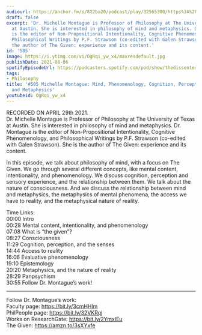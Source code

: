 ```yaml
---
audiourl: https://anchor.fm/s/822ba20/podcast/play/32565300/https%3A%2F%2Fd3ctxlq1ktw2nl.cloudfront.net%2Fstaging%2F2021-3-30%2Ff9d2b57b-1e93-48ad-05c3-8db8b9bd64c0.m4a
draft: false
excerpt: 'Dr. Michelle Montague is Professor of Philosophy at The University of Texas
  at Austin. She is interested in philosophy of mind and metaphysics. Dr. Montague
  is the editor of Non-Propositional Intentionality, Cognitive Phenomenology, and
  Philosophical Writings by P.F. Strawson (co-edited with Galen Strawson). She is
  the author of The Given: experience and its content.'
id: '505'
image: https://i.ytimg.com/vi/OgRqi_yw_x4/maxresdefault.jpg
publishDate: 2021-08-06
spotifyEpisodeUrl: https://podcasters.spotify.com/pod/show/thedissenter/episodes/505-Michelle-Montague-Mind--Phenomenology--Cognition--Perception--Consciousness--and-Metaphysics-e100ajk
tags:
- Philosophy
title: '#505 Michelle Montague: Mind, Phenomenology, Cognition, Perception, Consciousness,
  and Metaphysics'
youtubeid: OgRqi_yw_x4
---
```

<div class="timelinks">

RECORDED ON APRIL 29th 2021.  
Dr. Michelle Montague is Professor of Philosophy at The University of Texas at Austin. She is interested in philosophy of mind and metaphysics. Dr. Montague is the editor of Non-Propositional Intentionality, Cognitive Phenomenology, and Philosophical Writings by P.F. Strawson (co-edited with Galen Strawson). She is the author of The Given: experience and its content.

In this episode, we talk about philosophy of mind, with a focus on The Given. We go through several different concepts, like mental content, intentionality, and phenomenology. We discuss cognition, perception and sensory experience, and the relationship between them. We talk about the nature of consciousness. And we discuss the relationship between mind and metaphysics, the metaphysics of mental phenomena, the access we have to reality, and the metaphysical nature of reality.

Time Links:  
<time>00:00</time> Intro  
<time>00:28</time> Mental content, intentionality, and phenomenology  
<time>07:08</time> What is “the given”?  
<time>08:27</time> Consciousness  
<time>11:29</time> Cognition, perception, and the senses  
<time>14:44</time> Access to reality  
<time>16:06</time> Evaluative phenomenology  
<time>19:10</time> Epistemology  
<time>20:20</time> Metaphysics, and the nature of reality  
<time>28:29</time> Panpsychism  
<time>30:55</time> Follow Dr. Montague’s work!

---

Follow Dr. Montague’s work:  
Faculty page: https://bit.ly/3cmHHlm  
PhilPeople page: https://bit.ly/32VKRqj  
Works on ResearchGate: https://bit.ly/2YmxIEu  
The Given: https://amzn.to/3sXYxfe
</div>

